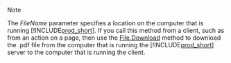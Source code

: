 > [!NOTE]  
> The *FileName* parameter specifies a location on the computer that is running [!INCLUDE[prod_short](./prod_short.md)]. If you call this method from a client, such as from an action on a page, then use the [File.Download](../methods-auto/file/file-download-method.md) method to download the .pdf file from the computer that is running the [!INCLUDE[prod_short](./prod_short.md)] server to the computer that is running the client.